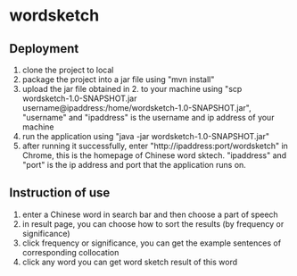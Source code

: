 # wordsketch


## Deployment
1. clone the project to local
2. package the project into a jar file using "mvn install"
3. upload the jar file obtained in 2. to your machine using "scp wordsketch-1.0-SNAPSHOT.jar username@ipaddress:/home/wordsketch-1.0-SNAPSHOT.jar", "username" and "ipaddress" is the username and ip address of your machine
4. run the application using "java -jar wordsketch-1.0-SNAPSHOT.jar" 
5. after running it successfully, enter "http://ipaddress:port/wordsketch" in Chrome, this is the homepage of Chinese word sktech. "ipaddress" and "port" is the ip address and port that the application runs on.

## Instruction of use
1. enter a Chinese word in search bar and then choose a part of speech
2. in result page, you can choose how to sort the results (by frequency or significance)
3. click frequency or significance, you can get the example sentences of corresponding collocation
4. click any word you can get word sketch result of this word
